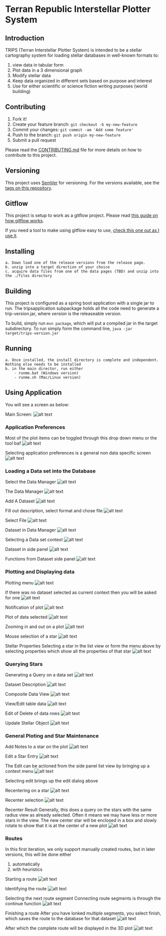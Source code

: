 # Terran Republic Interstellar Plotter System
## Introduction

TRIPS (Terran Interstellar Plotter System) is intended to be a stellar cartography system for loading stellar databases in well-known formats to:
1. view data in tabular form
2. Plot data in a 3 dimensional graph
3. Modify stellar data 
4. Keep data organized in different sets based on purpose and interest
5. Use for either scientific or science fiction writing purposes (world building)


## Contributing

1. Fork it!
2. Create your feature branch: `git checkout -b my-new-feature`
3. Commit your changes: `git commit -am 'Add some feature'`
4. Push to the branch: `git push origin my-new-feature`
5. Submit a pull request

Please read the [CONTRIBUTING.md](CONTRIBUTING.md) file for more details on how
to contribute to this project.

## Versioning

This project uses [SemVer](http://semver.org/) for versioning. For the versions
available, see the [tags on this repository](https://github.com/ljramones/trips/tags).

## Gitflow
This project is setup to work as a gitflow project. Please read [this guide on how gitflow works](https://nvie.com/posts/a-successful-git-branching-model/).

If you need a tool to make using gitflow easy to use, [check this one out as I use it](https://danielkummer.github.io/git-flow-cheatsheet/).

## Installing
    a. Down load one of the release versions from the release page.
    b. unzip into a target direction of your choice
    c. acquire data files from one of the data pages (TBD) and unzip into the ./files directory

## Building
This project is configured as a spring boot application with a single jar to run.
The tripsapplication subpackage holds all the code need to generate a trip-_version_.jar, where _version_ is the releaseable version.

To build, simply run `mvn package`, which will put a compiled jar in the target subdirectory.
To run simply form the command line, `java -jar target/trips-version.jar`

## Running
    a. Once installed, the install directory is complete and independent. Nothing else needs to be installed
    b. in the main director, run either
        - runme.bat (Windows version)
        - runme.sh (Mac/Linux version)        
  
## Using Application
You will see a screen as below:

Main Screen: 
![alt text](assets/1MainScreenStart.png "Main Screen")

### Application Preferences
Most of the plot items can be toggled through this drop down menu or the tool baf
![alt text](assets/1.4SelectingPreferences.png "Main Screen")

Selecting application preferences is a general non data specific screen
![alt text](assets/1.5ApplicationPreferencesDialog.png "Main Screen")

### Loading a Data set into the Database

Select the Data Manager
![alt text](assets/2SelectDataManager.png "Select Data Manager")

The Data Manager
![alt text](assets/3DataManager.png "Data Manager")

Add A Dataset
![alt text](assets/4AddDataSet.png "Add a dataset")

Fill out description, select format and chose file
![alt text](assets/5FillOutSelectFormat.png "Choose set")

Select File
![alt text](assets/6SelectFile_Mac.png "Select File")

Dataset in Data Manager
![alt text](assets/7AfterLoaded.png "File loaded")

Selecting a Data set context
![alt text](assets/8.5SelectDataSetContext.png "Set dataset context")

Dataset in side panel
![alt text](assets/8DataSetInSidePanel.png "After loaded")

Functions from Dataset side panel
![alt text](assets/8.6DatasetPanelFunctions.png "Functions from Dataset")


### Plotting and Displaying data

Plotting menu
![alt text](assets/9PlotStars.png "Plot Menu")

If there was no dataset selected as current context then you will be asked for one
![alt text](assets/10SelectDataSetToPlot.png "Selection")

Notification of plot
![alt text](assets/11PlotNotification.png "Notification")

Plot of data selected
![alt text](assets/11.5PlotNotification.png "Plot View")

Zooming in and out on a plot
![alt text](assets/12ZoomInOnPlot.png "Plot zoom")

Mouse selection of a star
![alt text](assets/13MouseHoverSelect.png "Mouse selection")

Stellar Properties
Selecting a star in the list view or form the menu above by selecting properties which show all the properties of that star
![alt text](assets/14StellarProperties.png "Properties")

### Querying Stars
Generating a Query on a data set
![alt text](assets/15QueryDialog.png "Query")

Dataset Description
![alt text](assets/16DataSetDescribe.png "Describe a dataset")

Composite Data View
![alt text](assets/17CompositePlotQueryView.png "Composite Plot and Edit Views")

View/Edit table data
![alt text](assets/18ViewEditData.png "View/Edit data")

Edit of Delete of data rows
![alt text](assets/19EditDelete.png "edit/delete")

Update Stellar Object
![alt text](assets/20EditStar.png "Update Stellar Object")

### General Ploting and Star Maintenance
Add Notes to a star on the plot
![alt text](assets/21AddNotesToStar.png "Add notes to a star")

Edit a Star Entry
![alt text](assets/22EditaStarEntry.png "Edit a Star Entry")

The Edit can be actioned from the side panel list view by bringing up a context menu
![alt text](assets/23StarListContextMenu.png "Context Menu actions, Edit and Recenter")

Selecting edit brings up the edit dialog above

Recentering on a star
![alt text](assets/23StarListContextMenu.png "Context Menu actions, Edit and Recenter")

Recenter selection
![alt text](assets/24RecenterSelection.png "Recenter")

Recenter Result
Generally, this does a query on the stars with the same radius view as already selected. 
Often it means we may have less or more stars in the view.
The new center star will be enclosed in a box and slowly rotate to show that it is at the center of a new plot
![alt text](assets/25RecenterResult.png "Recenter")

### Routes

In this  first iteration, we only support manually created routes, but in later versions, this will be done either
1) automatically
2) with heuristics

Starting a route
![alt text](assets/26StartRoute.png "Start a route")

Identifying the route
![alt text](assets/27IdentifyRoute.png "Identify a route")

Selecting the next route segment
Connecting route segments is through the continue function
![alt text](assets/28NextRoute1.png "Next route segment")

Finishing a route
After you have lonked multiple segments, you select finish, which saves the route to the database for that dataset
![alt text](assets/29FinishingRoute.png "Finishing the route")

After which the complete route will be displayed in the 3D plot
![alt text](assets/30CompleteRoute.png "Complete Route")












